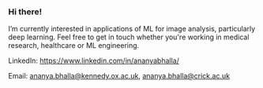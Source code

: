 ### Hi there!

I’m currently interested in applications of ML for image analysis, particularly deep learning. Feel free to get in touch whether you're working in medical research, healthcare or ML engineering. 

LinkedIn: https://www.linkedin.com/in/ananyabhalla/

Email: ananya.bhalla@kennedy.ox.ac.uk, ananya.bhalla@crick.ac.uk

